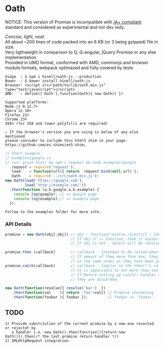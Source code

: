 # Oath 
NOTICE: This version of Promise is incompatible with [/A+ compliant](https://promisesaplus.com/) standard and considered as experimental and not dev redy.<br>

_Concise, light, neat_.<br>
All about ~200 lines of code packed into an 6 KB (or 3 being gzipped) file in size.<br>
Very ligthweight in comparison to Q, Q-angular, jQuery Promise or any else implementation.<br>
Provided in UMD format, conformed with AMD, commonjs and browser module formats, webpack optimazed and fully covered by tests


```
Usage  : $ npm i hinell/oath-js --production
Bower  : $ bower install hinell/oath-js
Browser: <script src="path/to/lib/oath.min.js"  type="text/javascript"></script>
AMD    : define(['Oath'],function(Oath){ new Oath() })
```
```
Supported platforms:
Node.js 0.12.7+
Opera 12.10+
Firefox 21+
Chrome 23+
IE9+ (for IE8 and lower polyfills are required)
```
```
⚠ If the browser's version you are using is below of any else mentioned
please consider to include this html5 shim in your page:  https://github.com/es-shims/es5-shim;
```

```javascript
// Short example.
// examples/google.js
// run: grunt distr && npm i request && node examples/google
   request = require('request');
   load    = function(url){ return  request.bind(null,url) };
   Oath    = require('../src/oath.min.js');
new Oath(load('https://google.com'),
         load('http://example.com/'))
  .then(function (a,b,google,a,b,example) {
    console.log(google); // => google page
    console.log(example);// => example page
  });
```
```
Follow to the examples folder for more info.
```
### API Details
```javascript
promise = new Oath(obj[,obj]) // obj - function(resolve,reject){} | {object} - async or sync objects:
                              // If obj it is function, then it exptected to call resolve or reject callback.
                              // If obj is not - object will be resolved immediately.
```
```javascript
promise.then (callback)       // callback - Intended to be called when promise is resolved with provided values
                              // If amount of them more than one, they are passed into then() handler
                              // in the same order as they have been passed into the resolve() callback
promise.catch(callback)       // callback - Similar to the then()'s callback, but only for rejection.
                              // It is impossible to set more than one catch handler
                              // If before setting up catch() handler the then()'s handlers have been set up
                              // they are discarded.
```
```javascript
new Oath(function(resolve){ resolve('bar')  })
   .then(function(val    ){ return 'foo'+val}) // Promise chainening
   .then(function(foobar ){ foobar });         // foobar => 'foobar'

```
## TODO
```
1) Provide substitution of the current promise by a new one resovled or rejectet by
   a handler i.e. new Oath().then(function(){return new Oath()}).then(/* the last promise return handler */)
2) XMLHttpRequest integration.
```
